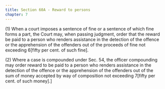 ```yaml
---
title: Section 60A - Reward to persons
chapter: 7
---
```


(1) When a court imposes a sentence of fine or a sentence of which fine forms a part, the Court may, when passing judgment, order that the reward be paid to a person who renders assistance in the detection of the offence or the apprehension of the offenders out of the proceeds of fine not exceeding 6[fifty per cent. of such fine].

(2) Where a case is compounded under Sec. 54, the officer compounding may order reward to be paid to a person who renders assistance in the detection of the offence or the apprehension of the offenders out of the sum of money accepted by way of composition not exceeding 7[fifty per cent. of such money].]

